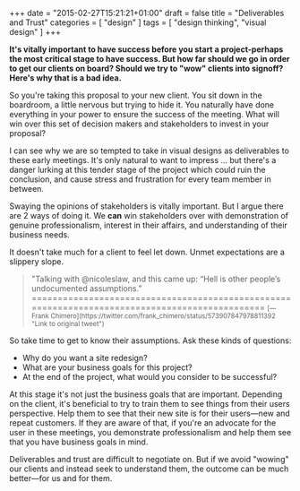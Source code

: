 +++
date = "2015-02-27T15:21:21+01:00"
draft = false
title = "Deliverables and Trust"
categories = [
  "design"
]
tags = [ 
    "design thinking",
    "visual design"
]
+++

**It's vitally important to have success before you start a project-perhaps the most critical stage to have success. But how far should we go in order to get our clients on board? Should we try to "wow" clients into signoff? Here's why that is a bad idea.**

So you're taking this proposal to your new client. You sit down in the boardroom, a little nervous but trying to hide it. You naturally have done everything in your power to ensure the success of the meeting. What will win over this set of decision makers and stakeholders to invest in your proposal?

I can see why we are so tempted to take in visual designs as deliverables to these early meetings. It's only natural to want to impress ... but there's a danger lurking at this tender stage of the project which could ruin the conclusion, and cause stress and frustration for every team member in between.

Swaying the opinions of stakeholders is vitally important. But I argue there are 2 ways of doing it. We **can** win stakeholders over with demonstration of genuine professionalism, interest in their affairs, and understanding of their business needs.

It doesn't take much for a client to feel let down. Unmet expectations are a slippery slope.

<blockquote>
"Talking with @nicoleslaw, and this came up: “Hell is other people’s undocumented assumptions.”
===============================================================================================
<small>[—Frank Chimero](https://twitter.com/frank_chimero/status/573907847978811392 "Link to original tweet")</small>
</blockquote>

So take time to get to know their assumptions. Ask these kinds of questions:
- Why do you want a site redesign?
- What are your business goals for this project?
- At the end of the project, what would you consider to be successful?

At this stage it's not just the business goals that are important. Depending on the client, it's beneficial to try to train them to see things from their users perspective. Help them to see that their new site is for their users—new and repeat customers. If they are aware of that, if you're an advocate for the user in these meetings, you demonstrate professionalism and help them see that you have business goals in mind.

Deliverables and trust are difficult to negotiate on. But if we avoid "wowing" our clients and instead seek to understand them, the outcome can be much better—for us and for them.
